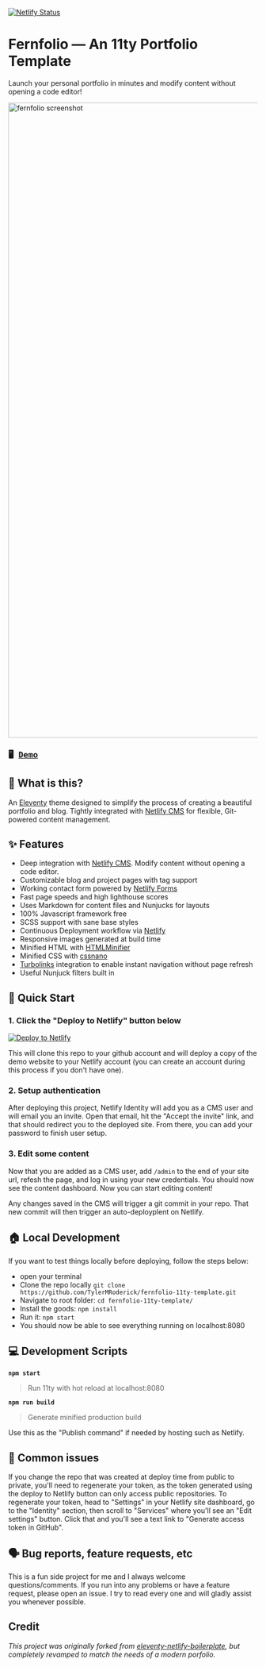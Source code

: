 [![Netlify Status](https://api.netlify.com/api/v1/badges/5702ba89-7242-490e-b04d-e4a691faced5/deploy-status)](https://app.netlify.com/sites/fernfolio/deploys)

# Fernfolio — An 11ty Portfolio Template

Launch your personal portfolio in minutes and modify content without opening a code editor!

<img width="1280" alt="fernfolio screenshot" src="https://raw.githubusercontent.com/TylerMRoderick/fernfolio-11ty-template/master/fernfolio-preview.jpeg">

### <pre>🖥  [Demo](https://fernfolio.netlify.app/)</pre>

## 🤔 What is this?

An [Eleventy](https://www.11ty.io/) theme designed to simplify the process of creating a beautiful portfolio and blog. Tightly integrated with [Netlify CMS](https://www.netlifycms.org/) for flexible, Git-powered content management.

## ✨ Features

* Deep integration with [Netlify CMS](https://www.netlifycms.org/). Modify content without opening a code editor.
* Customizable blog and project pages with tag support
* Working contact form powered by [Netlify Forms](https://www.netlify.com/products/forms/)
* Fast page speeds and high lighthouse scores
* Uses Markdown for content files and Nunjucks for layouts
* 100% Javascript framework free
* SCSS support with sane base styles
* Continuous Deployment workflow via [Netlify](https://www.netlify.com/)
* Responsive images generated at build time
* Minified HTML with [HTMLMinifier](https://github.com/kangax/html-minifier)
* Minified CSS with [cssnano](https://github.com/cssnano/cssnano)
* [Turbolinks](https://github.com/turbolinks/turbolinks) integration to enable instant navigation without page refresh
* Useful Nunjuck filters built in

## 🚀 Quick Start

### 1. Click the "Deploy to Netlify" button below

[![Deploy to Netlify](https://www.netlify.com/img/deploy/button.svg)](https://app.netlify.com/start/deploy?repository=https://github.com/TylerMRoderick/fernfolio-11ty-template&stack=cms)

This will clone this repo to your github account and will deploy a copy of the demo website to your Netlify
account (you can create an account during this process if you don't have one).

### 2. Setup authentication

After deploying this project, Netlify Identity will add you as a CMS user and
will email you an invite. Open that email, hit the "Accept the invite" link, and that should redirect you to the deployed site. From there, you can add your password to finish user setup.

### 3. Edit some content

Now that you are added as a CMS user, add `/admin` to the end of your site url, refesh the page, and log in using your new credentials. You should now see the content dashboard. Now you can start editing content!

Any changes saved in the CMS will trigger a git commit in your repo. That new commit will then trigger an auto-deployplent on Netlify.

## 🏠 Local Development

If you want to test things locally before deploying, follow the steps below:

* open your terminal
* Clone the repo locally `git clone https://github.com/TylerMRoderick/fernfolio-11ty-template.git`
* Navigate to root folder: `cd fernfolio-11ty-template/`
* Install the goods: `npm install`
* Run it: `npm start`
* You should now be able to see everything running on localhost:8080

## 💻 Development Scripts

**`npm start`**

> Run 11ty with hot reload at localhost:8080

**`npm run build`**

> Generate minified production build

Use this as the "Publish command" if needed by hosting such as Netlify.

## 🎩 Common issues

If you change the repo that was created at deploy time from public to private, you'll need to regenerate your token,
as the token generated using the deploy to Netlify button can only access public repositories. To
regenerate your token, head to "Settings" in your Netlify site dashboard, go to the "Identity"
section, then scroll to "Services" where you'll see an "Edit settings" button. Click that and you'll
see a text link to "Generate access token in GitHub".

## 🗣 Bug reports, feature requests, etc

This is a fun side project for me and I always welcome questions/comments. If you run into any problems or have a feature request, please open an issue. I try to read every one and will gladly assist you whenever possible.

## Credit

*This project was originally forked from [eleventy-netlify-boilerplate](https://github.com/danurbanowicz/eleventy-netlify-boilerplate), but completely revamped to match the needs of a modern porfolio.*
